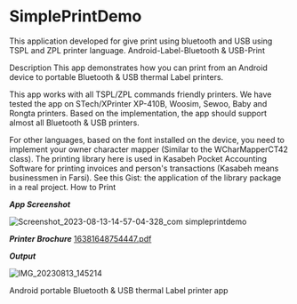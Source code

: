 # SimplePrintDemo
This application developed for give print using bluetooth and USB using TSPL and ZPL printer language.
Android-Label-Bluetooth & USB-Print

Description
This app demonstrates how you can print from an Android device to portable Bluetooth & USB thermal Label printers. 

This app works with all TSPL/ZPL commands friendly printers.
We have tested the app on STech/XPrinter XP-410B, Woosim, Sewoo, Baby and Rongta printers.
Based on the implementation, the app should support almost all Bluetooth & USB printers.

For other languages, based on the font installed on the device, you need to implement your owner character mapper (Similar to the WCharMapperCT42 class).
The printing library here is used in Kasabeh Pocket Accounting Software for printing invoices and person's transactions (Kasabeh means businessmen in Farsi). See this Gist: the application of the library package in a real project.
How to Print

***App Screenshot***

![Screenshot_2023-08-13-14-57-04-328_com simpleprintdemo](https://github.com/sachinpangare/SimplePrintDemo/assets/10301367/2dd27acc-83f3-4647-979f-1c3accc3b5ac)

***Printer Brochure***
[16381648754447.pdf](https://github.com/sachinpangare/SimplePrintDemo/files/12329170/16381648754447.pdf)


***Output***

![IMG_20230813_145214](https://github.com/sachinpangare/SimplePrintDemo/assets/10301367/dfad1806-b4ce-46a5-a881-a9999c3589e3)

Android portable Bluetooth & USB thermal Label printer app
